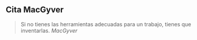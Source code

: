 ## Cita MacGyver<!-- .element: class="hidden" -->

> Si no tienes las herramientas adecuadas para un trabajo, tienes que inventarlas.
<cite>MacGyver</cite>

